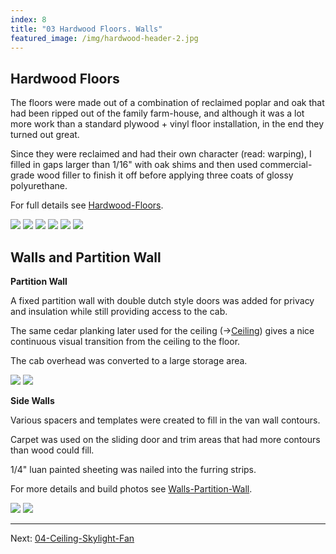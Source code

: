 ```yaml
---
index: 8
title: "03 Hardwood Floors. Walls"
featured_image: /img/hardwood-header-2.jpg
---
```


## Hardwood Floors

The floors were made out of a combination of reclaimed poplar and oak that had been ripped out of the family farm-house, and although it was a lot more work than a standard plywood + vinyl floor installation, in the end they turned out great.

Since they were reclaimed and had their own character (read: warping), I filled in gaps larger than 1/16" with oak shims and then used commercial-grade wood filler to finish it off before applying three coats of glossy polyurethane.

For full details see [Hardwood-Floors](Hardwood-Floors.md).

<div class='gallery' data-columns='3'>
	<img src="/img/hardwood-1.jpg">
	<img src="/img/hardwood-2.jpeg">
	<img src="/img/hardwood-header.jpg">
	<img src="/img/hardwood-sanding.jpg">
	<img src="/img/hardwood-4.jpg">
	<img src="/img/hardwood-header-2.jpg">
</div>

## Walls and Partition Wall

**Partition Wall**

A fixed partition wall with double dutch style doors was added for privacy and insulation while still providing access to the cab. 

The same cedar planking later used for the ceiling (→[Ceiling](Ceiling.md)) gives a nice continuous visual transition from the ceiling to the floor.

The cab overhead was converted to a large storage area. 

<div class='gallery' data-columns='2'>
	<img src="/img/walls-header.png">
	<img src="/img/walls-1.jpg">
</div>

**Side Walls**

Various spacers and templates were created to fill in the van wall contours.

Carpet was used on the sliding door and trim areas that had more contours than wood could fill.

1/4" luan painted sheeting was nailed into the furring strips.

For more details and build photos see [Walls-Partition-Wall](Walls-Partition-Wall.md).

<div class='gallery' data-columns='2'>
	<img src="/img/walls-contour.jpg">
	<img src="/img/walls-contour-2.jpg">
</div>

---

Next:  [04-Ceiling-Skylight-Fan](04-Ceiling-Skylight-Fan.md)

